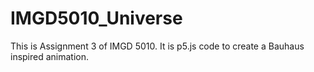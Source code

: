# IMGD5010_Universe
This is Assignment 3 of IMGD 5010. It is p5.js code to create a Bauhaus inspired animation. 
